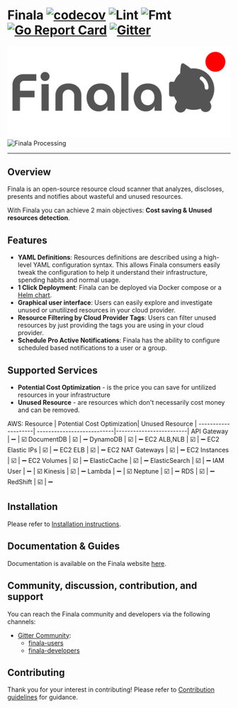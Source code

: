 # Finala [![codecov](https://codecov.io/gh/similarweb/finala/branch/master/graph/badge.svg)](https://codecov.io/gh/similarweb/finala) ![Lint](https://github.com/similarweb/finala/workflows/Lint/badge.svg) ![Fmt](https://github.com/similarweb/finala/workflows/Fmt/badge.svg) [![Go Report Card](https://goreportcard.com/badge/github.com/similarweb/finala)](https://goreportcard.com/report/github.com/similarweb/finala) [![Gitter](https://badges.gitter.im/similarweb-finala/community.svg)](https://gitter.im/similarweb-finala/community?utm_source=badge&utm_medium=badge&utm_campaign=pr-badge)

![alt Logo](https://raw.githubusercontent.com/similarweb/finala/master/docs/images/main-logo.png)
![Finala Processing](https://raw.githubusercontent.com/similarweb/finala/master/docs/images/finala.png)

----

## Overview

Finala is an open-source resource cloud scanner that analyzes, discloses, presents and notifies about wasteful and unused resources.

With Finala you can achieve 2 main objectives: **Cost saving & Unused resources detection**.

## Features

* **YAML Definitions**: Resources definitions are described using a high-level YAML configuration syntax. This allows Finala consumers easily tweak the configuration to help it understand their infrastructure, spending habits and normal usage.
* **1 Click Deployment**: Finala can be deployed via Docker compose or a [Helm chart](https://github.com/similarweb/finala-helm).
* **Graphical user interface**: Users can easily explore and investigate unused or unutilized resources in your cloud provider.
* **Resource Filtering by Cloud Provider Tags**: Users can filter unused resources by just providing the tags you are using in your cloud provider.
* **Schedule Pro Active Notifications**: Finala has the ability to configure scheduled based notifications to a user or a group.

## Supported Services

* **Potential Cost Optimization** - is the price you can save for untilized resources in your infrastructure
* **Unused Resource** - are resources which don't necessarily cost money and can be removed.

AWS:
Resource            | Potential Cost Optimization| Unused Resource         |
--------------------| ---------------------------|-------------------------|
API Gateway         | :heavy_minus_sign:         | :ballot_box_with_check:
DocumentDB          | :ballot_box_with_check:    | :heavy_minus_sign:
DynamoDB            | :ballot_box_with_check:    | :heavy_minus_sign:
EC2 ALB,NLB         | :ballot_box_with_check:    | :heavy_minus_sign:
EC2 Elastic IPs     | :ballot_box_with_check:    | :heavy_minus_sign:
EC2 ELB             | :ballot_box_with_check:    | :heavy_minus_sign:
EC2 NAT Gateways    | :ballot_box_with_check:    | :heavy_minus_sign:
EC2 Instances       | :ballot_box_with_check:    | :heavy_minus_sign:
EC2 Volumes         | :ballot_box_with_check:    | :heavy_minus_sign:
ElasticCache        | :ballot_box_with_check:    | :heavy_minus_sign:
ElasticSearch       | :ballot_box_with_check:    | :heavy_minus_sign:
IAM User            | :heavy_minus_sign:         | :ballot_box_with_check:
Kinesis             | :ballot_box_with_check:    | :heavy_minus_sign:
Lambda              | :heavy_minus_sign:         | :ballot_box_with_check:
Neptune             | :ballot_box_with_check:    | :heavy_minus_sign:
RDS                 | :ballot_box_with_check:    | :heavy_minus_sign:
RedShift            | :ballot_box_with_check:    | :heavy_minus_sign:

## Installation

Please refer to [Installation instructions](https://finala.io/docs/installation/getting-started).

## Documentation & Guides

Documentation is available on the Finala website [here](https://finala.io/).

## Community, discussion, contribution, and support

You can reach the Finala community and developers via the following channels:

* [Gitter Community](https://gitter.im/similarweb-finala/community):
  * [finala-users](https://gitter.im/similarweb-finala/users)
  * [finala-developers](https://gitter.im/similarweb-finala/developers)

## Contributing

Thank you for your interest in contributing! Please refer to [Contribution guidelines](https://finala.io/docs/contributing/submitting-pr) for guidance.
